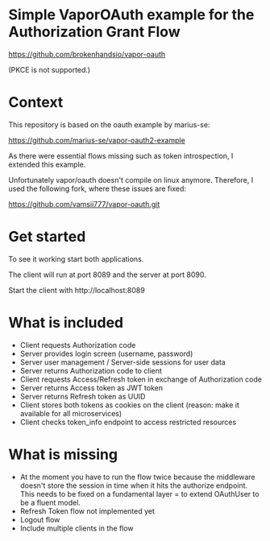 # Simple VaporOAuth example for the Authorization Grant Flow

https://github.com/brokenhandsio/vapor-oauth

(PKCE is not supported.)

# Context

This repository is based on the oauth example by marius-se:

https://github.com/marius-se/vapor-oauth2-example

As there were essential flows missing such as token introspection, I extended this
example. 

Unfortunately vapor/oauth doesn't compile on linux anymore. Therefore, I used the following fork, where these issues are fixed:

https://github.com/vamsii777/vapor-oauth.git

# Get started

To see it working start both applications.

The client will run at port 8089 and the server at port 8090.

Start the client with http://localhost:8089

# What is included

* Client requests Authorization code
* Server provides login screen (username, password)
* Server user management / Server-side sessions for user data
* Server returns Authorization code to client
* Client requests Access/Refresh token in exchange of Authorization code
* Server returns Access token as JWT token
* Server returns Refresh token as UUID
* Client stores both tokens as cookies on the client (reason: make it available for all microservices)
* Client checks token_info endpoint to access restricted resources


# What is missing

* At the moment you have to run the flow twice because the middleware doesn't store the session in time when it hits the authorize endpoint. This needs to be fixed on a fundamental layer = to extend OAuthUser to be a fluent model.
* Refresh Token flow not implemented yet
* Logout flow
* Include multiple clients in the flow

